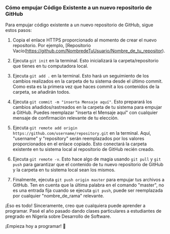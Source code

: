 ### Cómo empujar Código Existente a un nuevo repositorio de GitHub

Para empujar código existente a un nuevo repositorio de GitHub, sigue estos pasos:

1. Copia el enlace HTTPS proporcionado al momento de crear el nuevo repositorio. Por ejemplo, [Repositorio Vacío(https://github.com/NombredeTuUsuario/Nombre_de_tu_repositor).

2. Ejecuta `git init` en la terminal. Esto inicializará la carpeta/repositorio que tienes en tu computadora local.

3. Ejecuta `git add .` en la terminal. Esto hará un seguimiento de los cambios realizados en la carpeta de tu sistema desde el último commit. Como esta es la primera vez que haces commit a los contenidos de la carpeta, se añadirán todos.

4. Ejecuta `git commit -m "inserta Mensaje aquí"`. Esto preparará los cambios añadidos/rastreados en la carpeta de tu sistema para empujar a GitHub. Puedes reemplazar "inserta el Mensaje aquí" con cualquier mensaje de confirmación relevante de tu elección.

5. Ejecuta `git remote add origin https://github.com/username/repository.git` en la terminal. Aquí, "username" y "repository" serán reemplazados por los valores proporcionados en el enlace copiado. Esto conectará la carpeta existente en tu sistema local al repositorio de GitHub recién creado.

6. Ejecuta `git remote -v`. Esto hace algo de magia usando `git pull` y `git push` para garantizar que el contenido de tu nuevo repositorio de GitHub y la carpeta en tu sistema local sean los mismos.

7. Finalmente, ejecuta `git push origin master` para empujar tus archivos a GitHub. Ten en cuenta que la última palabra en el comando "master", no es una entrada fija cuando se ejecuta `git push`, puede ser reemplazada por cualquier "nombre_de_rama" relevante.

¡Eso es todo! Sinceramente, creo que cualquiera puede aprender a programar. Pasé el año pasado dando clases particulares a estudiantes de pregrado en Nigeria sobre Desarrollo de Software.

¡Empieza hoy a programar! 🚀
